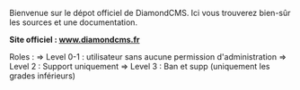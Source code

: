 Bienvenue sur le dépot officiel de DiamondCMS.
Ici vous trouverez bien-sûr les sources et une documentation.

**Site officiel : www.diamondcms.fr**

Roles :
=> Level 0-1 : utilisateur sans aucune permission d'administration
=> Level 2 : Support uniquement
=> Level 3 : Ban et supp (uniquement les grades inférieurs) 